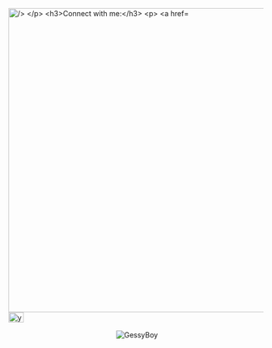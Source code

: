 <p>
<img src="https://github.com/GessyBoy/GessyBoy/blob/main/img/banni%C3%A8re.png" height="600" width="1000" alt="/>
</p>

<h3>Connect with me:</h3>
<p>
<a href="https://linkedin.com/in/yohann-deletrez" target="blank"><img src="https://raw.githubusercontent.com/rahuldkjain/github-profile-readme-generator/master/src/images/icons/Social/linked-in-alt.svg" alt="yohann-deletrez" height="20" width="30" /></a>
</p>


<p align="center">&nbsp;<img align="center" src="https://github-readme-stats.vercel.app/api/top-langs?username=Gessyboy&show_icons=true&locale=en&hide=html,css,scss,twig&theme=tokyonight" alt="GessyBoy" /></p>
